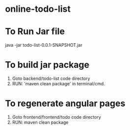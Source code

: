 # online-todo-list

# To Run Jar file
java -jar todo-list-0.0.1-SNAPSHOT.jar

# To build jar package
1. Goto backend/todo-list code directory
2. RUN: 'maven clean package' in terminal/cmd.

# To regenerate angular pages
1. Goto frontend/frontend/todo code directory
2. RUN: maven clean package
